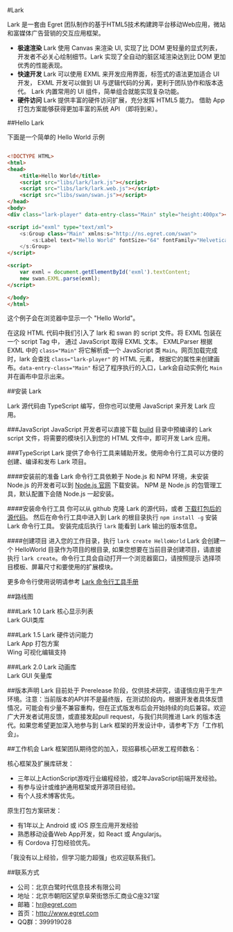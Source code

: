 #Lark

Lark 是一套由 Egret 团队制作的基于HTML5技术构建跨平台移动Web应用，微站和富媒体广告营销的交互应用框架。

* **极速渲染** Lark 使用 Canvas 来渲染 UI, 实现了比 DOM 更轻量的显式列表，
    开发者不必关心绘制细节。Lark 实现了全自动的脏区域渲染达到比 DOM 更加优秀的性能表现。
* **快速开发** Lark 可以使用 EXML 来开发应用界面，标签式的语法更加适合 UI 开发，
  EXML 开发可以做到 UI 与逻辑代码的分离，更利于团队协作和版本迭代。
  Lark 内置常用的 UI 组件，简单组合就能实现复杂功能。
* **硬件访问** Lark 提供丰富的硬件访问扩展，充分发挥 HTML5 能力。
  借助 App 打包方案能够获得更加丰富的系统 API （即将到来）。




##Hello Lark

下面是一个简单的 Hello World 示例

```html

<!DOCTYPE HTML>
<html>
<head>
    <title>Hello World</title>
    <script src="libs/lark/lark.js"></script>
    <script src="libs/lark/lark.web.js"></script>
    <script src="libs/swan/swan.js"></script>
</head>
<body>
<div class="lark-player" data-entry-class="Main" style="height:400px"></div>

<script id="exml" type="text/xml">
    <s:Group class="Main" xmlns:s="http://ns.egret.com/swan">
        <s:Label text="Hello World" fontSize="64" fontFamily="Helvetica, Arial" left="150"/>
    </s:Group>
</script>

<script>
    var exml = document.getElementById('exml').textContent;
    new swan.EXML.parse(exml);
</script>

</body>
</html>

```
这个例子会在浏览器中显示一个 "Hello World"。

在这段 HTML 代码中我们引入了 lark 和 swan 的 script 文件。将 EXML 包装在一个 script Tag 中，
通过 JavaScript 取得 EXML 文本。 EXMLParser 根据 EXML 中的 `class="Main"` 将它解析成一个
JavaScript 类 `Main`。网页加载完成时，lark 会查找 `class="lark-player"` 的 HTML 元素，
根据它的属性来创建画布。`data-entry-class="Main"` 标记了程序执行的入口，Lark会自动实例化 `Main`
并在画布中显示出来。



##安装 Lark

Lark 源代码由 TypeScript 编写，但你也可以使用 JavaScript 来开发 Lark 应用。

###JavaScript
JavaScript 开发者可以直接下载 [build](https://github.com/egret-labs/Lark/tree/master/build)
目录中预编译的 Lark script 文件，将需要的模块引入到您的 HTML 文件中，即可开发 Lark 应用。

###TypeScript
Lark 提供了命令行工具来辅助开发。使用命令行工具可以方便的创建、编译和发布 Lark 项目。

####安装前的准备
Lark 命令行工具依赖于 Node.js 和 NPM 环境，未安装 Node.js 的开发者可以到 [Node.js 官网](https://nodejs.org/) 下载安装。
NPM 是 Node.js 的包管理工具，默认配置下会随 Node.js 一起安装。

####安装命令行工具
你可以从 github 克隆 Lark 的源代码，或者 [下载打包后的源代码](https://github.com/egret-labs/Lark/archive/master.zip)。
然后在命令行工具中进入到 Lark 的根目录执行 `npm install -g` 安装 Lark 命令行工具。
安装完成后执行 `lark` 能看到 Lark 输出的版本信息。

####创建项目
进入您的工作目录，执行 `lark create HelloWorld` Lark 会创建一个 HelloWorld 目录作为项目的根目录, 
如果您想要在当前目录创建项目，请直接执行 `lark create`。命令行工具会自动打开一个浏览器窗口，请按照提示
选择项目模板、屏幕尺寸和要使用的扩展模块。

更多命令行使用说明请参考 [Lark 命令行工具手册](https://github.com/egret-labs/Lark/blob/master/docs/cmd-tools.md)



##路线图

###Lark 1.0
Lark 核心显示列表
<br/>Lark GUI类库

###Lark 1.5
Lark 硬件访问能力
<br/>Lark App 打包方案
<br/>Wing 可视化编辑支持

###Lark 2.0
Lark 动画库
<br/>Lark GUI 矢量库

##版本声明
Lark 目前处于 Prerelease 阶段，仅供技术研究，请谨慎应用于生产环境。注意：当前版本的API并不是最终版，在测试阶段内，根据开发者具体反馈情况，可能会有少量不兼容重构，但在正式版发布后会开始持续的向后兼容。欢迎广大开发者试用反馈，或直接发起pull request，与我们共同推进 Lark 的版本迭代。如果您希望更加深入地参与到 Lark 框架的开发设计中，请参考下方「工作机会」。

##工作机会
Lark 框架团队期待您的加入，现招募核心研发工程师数名：

核心框架及扩展库研发：
* 三年以上ActionScript游戏行业编程经验，或2年JavaScript前端开发经验。
* 有参与设计或维护通用框架或开源项目经验。
* 有个人技术博客优先。

原生打包方案研发：
* 有1年以上 Android 或 iOS 原生应用开发经验
* 熟悉移动设备Web App开发，如 React 或 Angularjs。
* 有 Cordova 打包经验优先。

「我没有以上经验，但学习能力超强」也欢迎联系我们。

##联系方式
* 公司：北京白鹭时代信息技术有限公司
* 地址：北京市朝阳区望京阜荣街悠乐汇商业C座321室
* 邮箱：hr@egret.com
* 首页：http://www.egret.com
* QQ群：399919028

